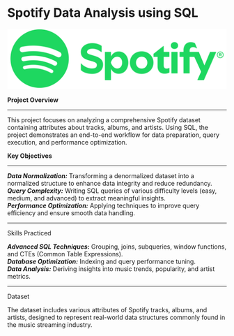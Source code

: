 # Spotify Data Analysis using SQL 

![Spotify Logo](spotify-logo.png)   





**Project Overview**
_____________________________________________________________________________________________________________________________________________________________________________________________

This project focuses on analyzing a comprehensive Spotify dataset containing attributes about tracks, albums, and artists. Using SQL, the project demonstrates an end-to-end workflow for data preparation, query execution, and performance optimization.



**Key Objectives**
*********************************************************************************************************************************************************************************************
_**Data Normalization:**_ Transforming a denormalized dataset into a normalized structure to enhance data integrity and reduce redundancy.   
_**Query Complexity:**_  Writing SQL queries of various difficulty levels (easy, medium, and advanced) to extract meaningful insights.  
_**Performance Optimization:**_  Applying techniques to improve query efficiency and ensure smooth data handling.


------------------------------------------------------------------------------------------------------------------------------------------------------------------------------------------------
Skills Practiced

**_Advanced SQL Techniques:_** Grouping, joins, subqueries, window functions, and CTEs (Common Table Expressions).  
**_Database Optimization:_** Indexing and query performance tuning.  
**_Data Analysis:_** Deriving insights into music trends, popularity, and artist metrics.


------------------------------------------------------------------------------------------------------------------------------------------------------------------------------------------------
Dataset 

The dataset includes various attributes of Spotify tracks, albums, and artists, designed to represent real-world data structures commonly found in the music streaming industry.




